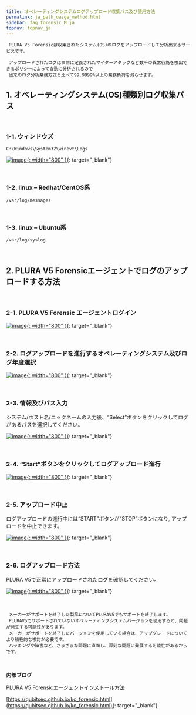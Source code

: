 ```yaml
---
title: オペレーティングシステムログアップロード収集パス及び使用方法
permalink: ja_path_uasge_method.html
sidebar: faq_forensic_M_ja
topnav: topnav_ja
---
```


     PLURA V5 Forensicは収集されたシステム(OS)のログをアップロードして分析出来るサービスです。

     アップロードされたログは事前に定義されたマイターアタックなど数千の異常行為を検出できるポリシーによって自動に分析されるので
     従来のログ分析業務方式と比べて99.9999%以上の業務負荷を減らせます。


## 1. オペレーティングシステム(OS)種類別ログ収集パス

<br />

### 1-1. ウィンドウズ

`C:\Windows\System32\winevt\Logs`

[![image](/docs/images/Additianal/path/1.png){: width="800" }](/docs/images/Additianal/path/1.png){: target="_blank"}

<br />

### 1-2. linux – Redhat/CentOS系

`/var/log/messages`

<br />

### 1-3. linux – Ubuntu系

`/var/log/syslog`

<br />

## 2. PLURA V5 Forensicエージェントでログのアップロードする方法

<br />

### 2-1. PLURA V5 Forensic エージェントログイン

[![image](/docs/images/Additianal/path/2.png){: width="800" }](/docs/images/Additianal/path/2.png){: target="_blank"}

<br />

### 2-2. ログアップロードを進行するオペレーティングシステム及びログ年度選択

[![image](/docs/images/Additianal/path/3.png){: width="800" }](/docs/images/Additianal/path/3.png){: target="_blank"}

<br />

### 2-3. 情報及びパス入力

システム/ホスト名/ニックネームの入力後、“Select”ボタンをクリックしてログがあるパスを選択してください。

[![image](/docs/images/Additianal/path/4.png){: width="800" }](/docs/images/Additianal/path/4.png){: target="_blank"}

<br />

### 2-4. “Start”ボタンをクリックしてログアップロード進行

[![image](/docs/images/Additianal/path/5.png){: width="800" }](/docs/images/Additianal/path/5.png){: target="_blank"}

<br />

### 2-5. アップロード中止

ログアップロードの進行中には“START”ボタンが“STOP”ボタンになり, アップロードを中止できます。

[![image](/docs/images/Additianal/path/6.png){: width="800" }](/docs/images/Additianal/path/6.png){: target="_blank"}

<br />

### 2-6. ログアップロード方法

PLURA V5で正常にアップロードされたログを確認してください。

[![image](/docs/images/Additianal/path/7.png){: width="800" }](/docs/images/Additianal/path/7.png){: target="_blank"}
 
<br />

     メーカーがサポートを終了した製品についてPLURAV5でもサポートを終了します。
     PLURAV5でサポートされていないオペレーティングシステムバージョンを使用すると、問題が発生する可能性があります。
     メーカーがサポートを終了したバージョンを使用している場合は、アップグレードについてより積極的な検討が必要です。
     ハッキングや障害など、さまざまな問題に直面し、深刻な問題に発展する可能性があるからです。

<br />

**内部ブログ**

PLURA V5 Forensicエージェントインストール方法

[https://qubitsec.github.io/ko_forensic.html](https://qubitsec.github.io/ko_forensic.html){: target="_blank"}
